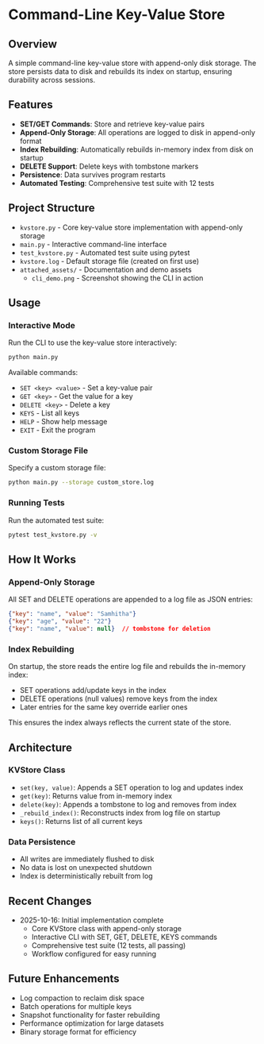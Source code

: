 # Command-Line Key-Value Store

## Overview
A simple command-line key-value store with append-only disk storage. The store persists data to disk and rebuilds its index on startup, ensuring durability across sessions.

## Features
- **SET/GET Commands**: Store and retrieve key-value pairs
- **Append-Only Storage**: All operations are logged to disk in append-only format
- **Index Rebuilding**: Automatically rebuilds in-memory index from disk on startup
- **DELETE Support**: Delete keys with tombstone markers
- **Persistence**: Data survives program restarts
- **Automated Testing**: Comprehensive test suite with 12 tests

## Project Structure
- `kvstore.py` - Core key-value store implementation with append-only storage
- `main.py` - Interactive command-line interface
- `test_kvstore.py` - Automated test suite using pytest
- `kvstore.log` - Default storage file (created on first use)
- `attached_assets/` - Documentation and demo assets
  - `cli_demo.png` - Screenshot showing the CLI in action

## Usage

### Interactive Mode
Run the CLI to use the key-value store interactively:
```bash
python main.py
```

Available commands:
- `SET <key> <value>` - Set a key-value pair
- `GET <key>` - Get the value for a key
- `DELETE <key>` - Delete a key
- `KEYS` - List all keys
- `HELP` - Show help message
- `EXIT` - Exit the program

### Custom Storage File
Specify a custom storage file:
```bash
python main.py --storage custom_store.log
```

### Running Tests
Run the automated test suite:
```bash
pytest test_kvstore.py -v
```

## How It Works

### Append-Only Storage
All SET and DELETE operations are appended to a log file as JSON entries:
```json
{"key": "name", "value": "Samhitha"}
{"key": "age", "value": "22"}
{"key": "name", "value": null}  // tombstone for deletion
```

### Index Rebuilding
On startup, the store reads the entire log file and rebuilds the in-memory index:
- SET operations add/update keys in the index
- DELETE operations (null values) remove keys from the index
- Later entries for the same key override earlier ones

This ensures the index always reflects the current state of the store.

## Architecture

### KVStore Class
- `set(key, value)`: Appends a SET operation to log and updates index
- `get(key)`: Returns value from in-memory index
- `delete(key)`: Appends a tombstone to log and removes from index
- `_rebuild_index()`: Reconstructs index from log file on startup
- `keys()`: Returns list of all current keys

### Data Persistence
- All writes are immediately flushed to disk
- No data is lost on unexpected shutdown
- Index is deterministically rebuilt from log

## Recent Changes
- 2025-10-16: Initial implementation complete
  - Core KVStore class with append-only storage
  - Interactive CLI with SET, GET, DELETE, KEYS commands
  - Comprehensive test suite (12 tests, all passing)
  - Workflow configured for easy running

## Future Enhancements
- Log compaction to reclaim disk space
- Batch operations for multiple keys
- Snapshot functionality for faster rebuilding
- Performance optimization for large datasets
- Binary storage format for efficiency
